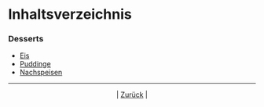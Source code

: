 # Inhaltsverzeichnis

### Desserts

- [Eis](031-Eis/index.md)
- [Puddinge](032-Puddinge/index.md)
- [Nachspeisen](033-Nachspeisen/index.md)



------

<p align="center">| <a href="../index.md">Zurück</a> |</p>

